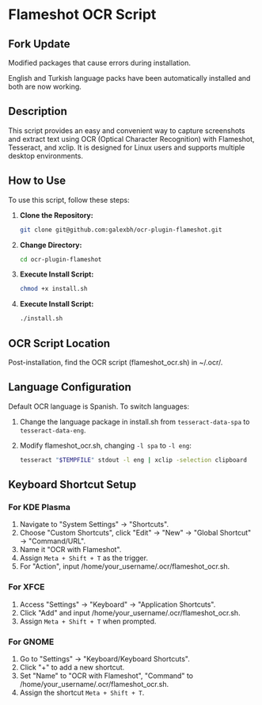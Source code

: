 # Flameshot OCR Script

## Fork Update
Modified packages that cause errors during installation.

English and Turkish language packs have been automatically installed and both are now working.

## Description
This script provides an easy and convenient way to capture screenshots and extract text using OCR (Optical Character Recognition) with Flameshot, Tesseract, and xclip. It is designed for Linux users and supports multiple desktop environments.

## How to Use
To use this script, follow these steps:

1. **Clone the Repository:**
    ```bash
    git clone git@github.com:galexbh/ocr-plugin-flameshot.git
    ```

2. **Change Directory:**
    ```bash
    cd ocr-plugin-flameshot
    ```

3. **Execute Install Script:**
    ```bash
    chmod +x install.sh
    ```

4. **Execute Install Script:**
    ```bash
    ./install.sh
    ```

## OCR Script Location
Post-installation, find the OCR script (flameshot_ocr.sh) in ~/.ocr/.

## Language Configuration
Default OCR language is Spanish. To switch languages:

1. Change the language package in install.sh from `tesseract-data-spa` to `tesseract-data-eng`.

2. Modify flameshot_ocr.sh, changing `-l spa` to `-l eng`:
    ```bash
    tesseract "$TEMPFILE" stdout -l eng | xclip -selection clipboard
    ```

## Keyboard Shortcut Setup


### For KDE Plasma

1. Navigate to "System Settings" → "Shortcuts".
2. Choose "Custom Shortcuts", click "Edit" → "New" → "Global Shortcut" → "Command/URL".
3. Name it "OCR with Flameshot".
4. Assign `Meta + Shift + T` as the trigger.
5. For "Action", input /home/your_username/.ocr/flameshot_ocr.sh.

### For XFCE
1. Access "Settings" → "Keyboard" → "Application Shortcuts".
2. Click "Add" and input /home/your_username/.ocr/flameshot_ocr.sh.
3. Assign `Meta + Shift + T` when prompted.

### For GNOME

1. Go to "Settings" → "Keyboard/Keyboard Shortcuts".
2. Click "+" to add a new shortcut.
3. Set "Name" to "OCR with Flameshot", "Command" to /home/your_username/.ocr/flameshot_ocr.sh.
4. Assign the shortcut `Meta + Shift + T`.
